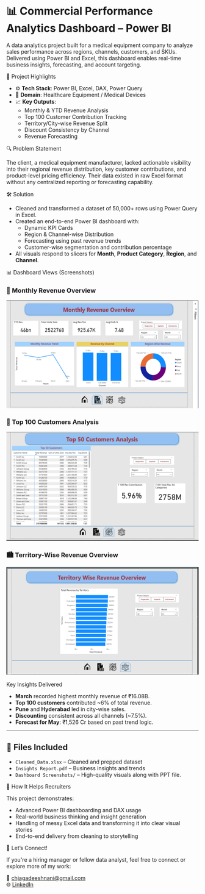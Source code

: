 # 📊 Commercial Performance Analytics Dashboard – Power BI

A data analytics project built for a medical equipment company to analyze sales performance across regions, channels, customers, and SKUs. Delivered using Power BI and Excel, this dashboard enables real-time business insights, forecasting, and account targeting.

📌 Project Highlights

- ⚙️ **Tech Stack**: Power BI, Excel, DAX, Power Query
- 🏥 **Domain**: Healthcare Equipment / Medical Devices
- 📈 **Key Outputs**:
  - Monthly & YTD Revenue Analysis
  - Top 100 Customer Contribution Tracking
  - Territory/City-wise Revenue Split
  - Discount Consistency by Channel
  - Revenue Forecasting

🔍 Problem Statement

The client, a medical equipment manufacturer, lacked actionable visibility into their regional revenue distribution, key customer contributions, and product-level pricing efficiency. Their data existed in raw Excel format without any centralized reporting or forecasting capability.

🛠️ Solution

- Cleaned and transformed a dataset of 50,000+ rows using Power Query in Excel.
- Created an end-to-end Power BI dashboard with:
  - Dynamic KPI Cards
  - Region & Channel-wise Distribution
  - Forecasting using past revenue trends
  - Customer-wise segmentation and contribution percentage
- All visuals respond to slicers for **Month**, **Product Category**, **Region**, and **Channel**.

📊 Dashboard Views (Screenshots)

### 📅 Monthly Revenue Overview  
![Monthly Revenue Overview](./Screenshot_20250621-235403.M365%20Copilot.png)

### 👥 Top 100 Customers Analysis  
![Top Customers Overview](./Screenshot_20250621-235617.M365%20Copilot.png)

### 🏙️ Territory-Wise Revenue Overview  
![Territory Revenue Overview](./Screenshot_20250621-235715.M365%20Copilot.png)

Key Insights Delivered

- **March** recorded highest monthly revenue of ₹16.08B.
- **Top 100 customers** contributed ~6% of total revenue.
- **Pune** and **Hyderabad** led in city-wise sales.
- **Discounting** consistent across all channels (~7.5%).
- **Forecast for May**: ₹1,526 Cr based on past trend logic.

---

## 📁 Files Included

- `Cleaned_Data.xlsx` – Cleaned and prepped dataset
- `Insights Report.pdf` – Business insights and trends  
- `Dashboard Screenshots/` – High-quality visuals along with PPT file.

📌 How It Helps Recruiters

This project demonstrates:
- Advanced Power BI dashboarding and DAX usage
- Real-world business thinking and insight generation
- Handling of messy Excel data and transforming it into clear visual stories
- End-to-end delivery from cleaning to storytelling

🙌 Let’s Connect!

If you're a hiring manager or fellow data analyst, feel free to connect or explore more of my work:

📧 chjagadeeshnani@gmail.com  
🌐 [LinkedIn](https://www.linkedin.com/in/jagadeesh-chandrasetty-48162a27a)
